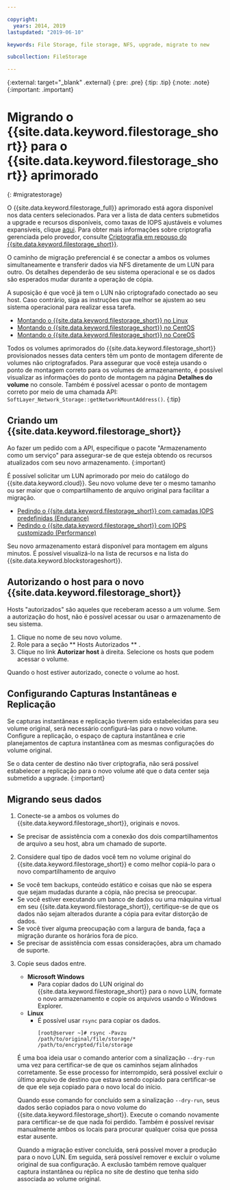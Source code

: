 ```yaml
---

copyright:
  years: 2014, 2019
lastupdated: "2019-06-10"

keywords: File Storage, file storage, NFS, upgrade, migrate to new

subcollection: FileStorage

---
```

{:external: target="_blank" .external}
{:pre: .pre}
{:tip: .tip}
{:note: .note}
{:important: .important}

# Migrando o {{site.data.keyword.filestorage_short}} para o {{site.data.keyword.filestorage_short}} aprimorado
{: #migratestorage}

O {{site.data.keyword.filestorage_full}} aprimorado está agora disponível nos data centers selecionados. Para ver a lista de data centers submetidos a upgrade e recursos disponíveis, como taxas de IOPS ajustáveis e volumes expansíveis, clique [aqui](/docs/infrastructure/FileStorage?topic=FileStorage-news). Para obter mais informações sobre criptografia gerenciada pelo provedor, consulte [Criptografia em repouso do {{site.data.keyword.filestorage_short}}](/docs/infrastructure/FileStorage?topic=FileStorage-encryption).

O caminho de migração preferencial é se conectar a ambos os volumes simultaneamente e transferir dados via NFS diretamente de um LUN para outro. Os detalhes dependerão de seu sistema operacional e se os dados são esperados mudar durante a operação de cópia.

A suposição é que você já tem o LUN não criptografado conectado ao seu host. Caso contrário, siga as instruções que melhor se ajustem ao seu sistema operacional para realizar essa tarefa.

- [Montando o {{site.data.keyword.filestorage_short}} no Linux](/docs/infrastructure/FileStorage?topic=FileStorage-mountingLinux)
- [Montando o {{site.data.keyword.filestorage_short}} no CentOS](/docs/infrastructure/FileStorage?topic=FileStorage-mountingCentOS)
- [Montando o {{site.data.keyword.filestorage_short}} no CoreOS](/docs/infrastructure/FileStorage?topic=FileStorage-mountingCoreOS)

Todos os volumes aprimorados do {{site.data.keyword.filestorage_short}} provisionados nesses data centers têm um ponto de montagem diferente de volumes não criptografados. Para assegurar que você esteja usando o ponto de montagem correto para os volumes de armazenamento, é possível visualizar as informações do ponto de montagem na página **Detalhes do volume** no console. Também é possível acessar o ponto de montagem correto por meio de uma chamada API: `SoftLayer_Network_Storage::getNetworkMountAddress()`.
{:tip}


## Criando um {{site.data.keyword.filestorage_short}}

Ao fazer um pedido com a API, especifique o pacote "Armazenamento como um serviço" para assegurar-se de que esteja obtendo os recursos atualizados com seu novo armazenamento.
{:important}

É possível solicitar um LUN aprimorado por meio do catálogo do {{site.data.keyword.cloud}}. Seu novo volume deve ter o mesmo tamanho ou ser maior que o compartilhamento de arquivo original para facilitar a migração.

- [Pedindo o {{site.data.keyword.filestorage_short}} com camadas IOPS predefinidas (Endurance)](/docs/infrastructure/FileStorage?topic=FileStorage-orderingConsole#endurance)
- [Pedindo o {{site.data.keyword.filestorage_short}} com IOPS customizado (Performance)](/docs/infrastructure/FileStorage?topic=FileStorage-orderingConsole#performance)

Seu novo armazenamento estará disponível para montagem em alguns minutos. É possível visualizá-lo na lista de recursos e na lista do {{site.data.keyword.blockstorageshort}}.


## Autorizando o host para o novo {{site.data.keyword.filestorage_short}}

Hosts "autorizados" são aqueles que receberam acesso a um volume. Sem a autorização do host, não é possível acessar ou usar o armazenamento de seu sistema.

1. Clique no nome de seu novo volume.
2. Role para a seção  ** Hosts Autorizados ** .
3. Clique no link **Autorizar host** à direita. Selecione os hosts que podem acessar o volume.

Quando o host estiver autorizado, conecte o volume ao host.


## Configurando Capturas Instantâneas e Replicação

Se capturas instantâneas e replicação tiverem sido estabelecidas para seu volume original, será necessário configurá-las para o novo volume. Configure a replicação, o espaço de captura instantânea e crie planejamentos de captura instantânea com as mesmas configurações do volume original.

Se o data center de destino não tiver criptografia, não será possível estabelecer a replicação para o novo volume até que o data center seja submetido a upgrade.
{:important}


## Migrando seus dados

1. Conecte-se a ambos os volumes do {{site.data.keyword.filestorage_short}}, originais e novos.
  - Se precisar de assistência com a conexão dos dois compartilhamentos de arquivo a seu host, abra um chamado de suporte.

2. Considere qual tipo de dados você tem no volume original do {{site.data.keyword.filestorage_short}} e como melhor copiá-lo para o novo compartilhamento de arquivo
  - Se você tem backups, conteúdo estático e coisas que não se espera que sejam mudadas
durante a cópia, não precisa se preocupar.
  - Se você estiver executando um banco de dados ou uma máquina virtual em seu {{site.data.keyword.filestorage_short}}, certifique-se de que os dados não sejam alterados durante a cópia para evitar distorção de dados.
  - Se você tiver alguma preocupação com a largura de banda, faça a migração durante os horários fora de pico.
  - Se precisar de assistência com essas considerações, abra um chamado de suporte.

3. Copie seus dados entre.
   - **Microsoft Windows**
     - Para copiar dados do LUN original do {{site.data.keyword.filestorage_short}} para o novo LUN, formate o novo armazenamento e copie os arquivos usando o Windows Explorer.
   - **Linux**
     - É possível usar `rsync` para copiar os dados.
       ```
       [root@server ~]# rsync -Pavzu /path/to/original/file/storage/* /path/to/encrypted/file/storage
       ```

   É uma boa ideia usar o comando anterior com a sinalização `--dry-run` uma vez para certificar-se de que os caminhos sejam alinhados corretamente. Se esse processo for interrompido, será possível excluir o último arquivo de destino que estava sendo copiado para certificar-se de que ele seja copiado para o novo local do início.

   Quando esse comando for concluído sem a sinalização `--dry-run`, seus dados serão copiados para o novo volume do {{site.data.keyword.filestorage_short}}. Execute o comando novamente para certificar-se de que nada foi perdido. Também é possível revisar manualmente ambos os locais para procurar qualquer coisa que possa estar ausente.

   Quando a migração estiver concluída, será possível mover a produção para o novo LUN. Em seguida, será possível remover e excluir o volume original de sua configuração. A exclusão também remove qualquer captura instantânea ou réplica no site de destino que tenha sido associada ao volume original.
